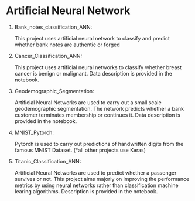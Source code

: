 # Artificial Neural Network

1. Bank_notes_classification_ANN:
    
    This project uses artificial neural network to classify and predict whether bank notes are authentic or forged
    
  
2. Cancer_Classification_ANN:

    This project uses artificial neural networks to classify whether breast cancer is benign or malignant. Data description is provided in the notebook.
    

3. Geodemographic_Segmentation:

    Artificial Neural Networks are used to carry out a small scale geodemographic segmentation. The network predicts whether a bank customer terminates membership or continues it. Data description is provided in the notebook.
    
    
4.  MNIST_Pytorch:

    Pytorch is used to carry out predictions of handwritten digits from the famous MNIST Dataset. (*all other projects use Keras)
    
    
 4. Titanic_Classification_ANN:
 
    Artificial Neural Networks are used to predict whether a passenger survives or not. This project aims majorly on improving the performance metrics by using neural networks rather than classification machine learing algorithms. Description is provided in the notebook.
